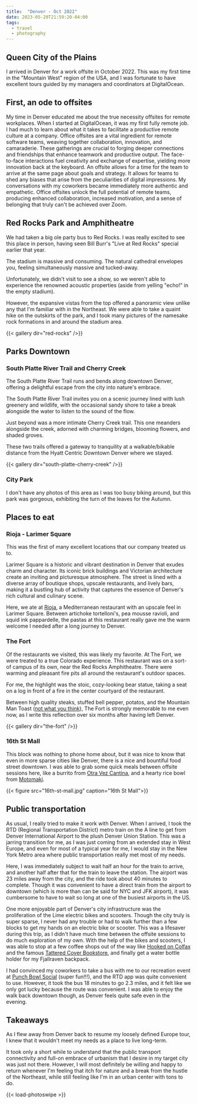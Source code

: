 ```yaml
---
title:  "Denver - Oct 2022"
date: 2023-05-20T21:59:20-04:00
tags:
  - travel
  - photography
---
```


## Queen City of the Plains

I arrived in Denver for a work offsite in October 2022. This was my first time in the "Mountain West" region of the USA, and I was fortunate to have excellent tours guided by my managers and coordinators at DigitalOcean.

## First, an ode to offsites

My time in Denver educated me about the true necessity offsites for remote workplaces. When I started at DigitalOcean, it was my first fully remote job. 
I had much to learn about what it takes to facilitate a productive remote culture at a company.
Office offsites are a vital ingredient for remote software teams, weaving together collaboration, innovation, and camaraderie.
These gatherings are crucial to forging deeper connections and friendships that enhance teamwork and productive output.
The face-to-face interactions fuel creativity and exchange of expertise, yielding more innovation back at the keyboard.
An offsite allows for a time for the team to arrive at the same page about goals and strategy. It allows for teams to shed any biases that arise
from the peculiarities of digital impressions. My conversations with my coworkers became immediately more authentic and empathetic.
Office offsites unlock the full potential of remote teams, producing enhanced collaboration, increased motivation, and a sense of belonging that 
truly can't be achieved over Zoom.

## Red Rocks Park and Amphitheatre

We had taken a big ole party bus to Red Rocks. I was really excited to see this place in person, having seen Bill Burr's "Live at Red Rocks" special earlier that year.

The stadium is massive and consuming. The natural cathedral envelopes you, feeling simultaneously massive and tucked-away.

Unfortunately, we didn't visit to see a show, so we weren't able to experience the renowned acoustic properties (aside from yelling "echo!" in the empty stadium).

However, the expansive vistas from the top offered a panoramic view unlike any that I'm familiar with in the Northeast. We were able to take a quaint hike on the 
outskirts of the park, and I took many pictures of the namesake rock formations in and around the stadium area.

{{< gallery dir="red-rocks" />}}

## Parks Downtown

### South Platte River Trail and Cherry Creek

The South Platte River Trail runs and bends along downtown Denver, offering a delightful escape from the city into nature's embrace.

The South Platte River Trail invites you on a scenic journey lined with lush greenery and wildlife, with the occasional sandy shore to take a break alongside
the water to listen to the sound of the flow.

Just beyond was a more intimate Cherry Creek trail. This one meanders alongside the creek, adorned with charming bridges, blooming flowers, and shaded groves. 

These two trails offered a gateway to tranquility at a walkable/bikable distance from the Hyatt Centric Downtown Denver where we stayed.

{{< gallery dir="south-platte-cherry-creek" />}}

### City Park

I don't have any photos of this area as I was too busy biking around, but this park was gorgeous, exhibiting the turn of the leaves for the Autumn.

## Places to eat

### Rioja - Larimer Square

This was the first of many excellent locations that our company treated us to.

Larimer Square is a historic and vibrant destination in Denver that exudes charm and character. Its iconic brick buildings and Victorian architecture create an inviting and picturesque atmosphere. The street is lined with a diverse array of boutique shops, upscale restaurants, and lively bars, making it a bustling hub of activity that captures the essence of Denver's rich cultural and culinary scene.

Here, we ate at [Rioja](https://riojadenver.com), a Mediterranean restaurant with an upscale feel in Larimer Square. Between artichoke tortelloni's, pea mousse ravioli, 
and squid ink pappardelle, the pastas at this restaurant really gave me the warm welcome I needed after a long journey to Denver.

### The Fort

Of the restaurants we visited, this was likely my favorite. At The Fort, we were treated to a true Colorado experience. This restaurant was on a sort-of campus of its
own, near the Red Rocks Amphitheatre. There were warming and pleasant fire pits all around the restaurant's outdoor spaces.

For me, the highlight was the stoic, cozy-looking bear statue, taking a seat on a log in front of a fire in the center courtyard of the restaurant.

Between high quality steaks, stuffed bell pepper, potatos, and the Mountain Man Toast ([not what you think](https://thefort.com/mountain-man-toast/)), The Fort is 
strongly memorable to me even now, as I write this reflection over six months after having left Denver.

{{< gallery dir="the-fort" />}}

### 16th St Mall

This block was nothing to phone home about, but it was nice to know that even in more sparse cities like Denver, there is a nice and bountiful
food street downtown. I was able to grab some quick meals between offsite sessions here, like a burrito from [Otra Vez Cantina](https://www.otravezcantina.com/), 
and a hearty rice bowl from [Motomaki](https://www.motomaki.com/).

{{< figure src="16th-st-mall.jpg" caption="16th St Mall">}}

## Public transportation

As usual, I really tried to make it work with Denver. When I arrived, I took the RTD (Regional Transportation District) metro train on the A line to get from
Denver International Airport to the plush Denver Union Station. This was a jarring transition for me, as I was just coming from an extended stay in West Europe, and
even for most of a typical year for me, I would stay in the New York Metro area where public transportation really met most of my needs.

Here, I was immediately subject to wait half an hour for the train to arrive, and another half after that for the train to leave the station. The airport was 23 miles 
away from the city, and the ride took about 40 minutes to complete. Though it was convenient to have a direct train from the airport to downtown (which is more than can
be said for NYC and JFK airport), it was cumbersome to have to wait so long at one of the busiest airports in the US.

One more enjoyable part of Denver's city infrastructure was the proliferation of the Lime electric bikes and scooters. Though the city truly is super sparse, I never had
any trouble or had to walk further than a few blocks to get my hands on an electric bike or scooter. This was a lifesaver during this trip, as I didn't have much time
between the offsite sessions to do much exploration of my own. With the help of the bikes and scooters, I was able to stop at a few coffee shops out of the way like
[Hooked on Colfax](https://www.hookedoncolfax.com/) and the famous [Tattered Cover Bookstore](https://www.tatteredcover.com/), and finally get a water bottle holder for my Fjallraven backpack.

I had convinced my coworkers to take a bus with me to our recreation event at [Punch Bowl Social](https://punchbowlsocial.com/location/denver/) (super fun!!!), and the
RTD app was quite convenient to use. However, it took the bus 18 minutes to go 2.3 miles, and it felt like we only got lucky because the route was convenient. I was
able to enjoy the walk back downtown though, as Denver feels quite safe even in the evening.

## Takeaways

As I flew away from Denver back to resume my loosely defined Europe tour, I knew that it wouldn't meet my needs as a place to live long-term.

It took only a short while to understand that the public transport connectivity and full-on embrace of urbanism that I desire in my target city was just 
not there. However, I will most definitely be willing and happy to return whenever I'm feeling that itch for nature and a break from the hustle of the 
Northeast, while still feeling like I'm in an urban center with tons to do.

{{< load-photoswipe >}}